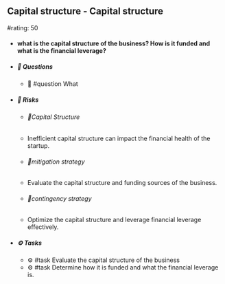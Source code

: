 ## Capital structure - Capital structure
#rating: 50
- #### what is the capital structure of the business? How is it funded and what is the financial leverage?
- ##### 💭 Questions
  - 💭 #question What
- ##### 🚨 Risks

  - ###### 🚨Capital Structure
  - Inefficient capital structure can impact the financial health of the startup.
  - ###### 🚨mitigation strategy
  - Evaluate the capital structure and funding sources of the business.
  - ###### 🚨contingency strategy
  - Optimize the capital structure and leverage financial leverage effectively.
- ##### ⚙️ Tasks
  - ⚙️ #task Evaluate the capital structure of the business
  - ⚙️ #task  Determine how it is funded and what the financial leverage is.


